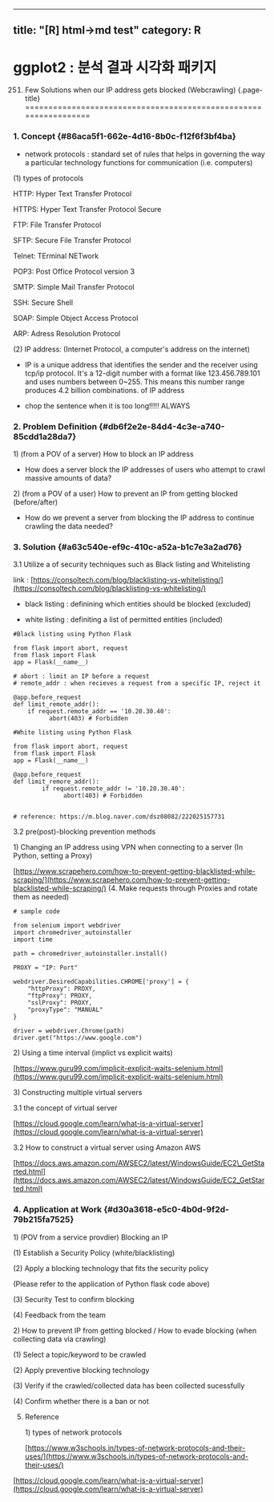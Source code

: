 
---
title: "[R] html->md test"
category: R
---

# ggplot2 : 분석 결과 시각화 패키지



251. Few Solutions when our IP address gets blocked (Webcrawling) {.page-title}
=================================================================

### 1. Concept {#86aca5f1-662e-4d16-8b0c-f12f6f3bf4ba}

-   network protocols : standard set of rules that helps in governing
    the way a particular technology functions for communication (i.e.
    computers)

​(1) types of protocols

HTTP: Hyper Text Transfer Protocol

HTTPS: Hyper Text Transfer Protocol Secure

FTP: File Transfer Protocol

SFTP: Secure File Transfer Protocol

Telnet: TErminal NETwork

POP3: Post Office Protocol version 3

SMTP: Simple Mail Transfer Protocol

SSH: Secure Shell

SOAP: Simple Object Access Protocol

ARP: Adress Resolution Protocol

​(2) IP address: (Internet Protocol, a computer's address on the
internet)

-   IP is a unique address that identifies the sender and the receiver
    using tcp/ip protocol. It's a 12-digit number with a format like
    123.456.789.101 and uses numbers between 0\~255. This means this
    number range produces 4.2 billion combinations. of IP address

-   chop the sentence when it is too long!!!!! ALWAYS

### 2. Problem Definition {#db6f2e2e-84d4-4c3e-a740-85cdd1a28da7}

​1) (from a POV of a server) How to block an IP address

-   How does a server block the IP addresses of users who attempt to
    crawl massive amounts of data?

​2) (from a POV of a user) How to prevent an IP from getting blocked
(before/after)

-   How do we prevent a server from blocking the IP address to continue
    crawling the data needed?

### 3. Solution {#a63c540e-ef9c-410c-a52a-b1c7e3a2ad76}

3.1 Utilize a of security techniques such as Black listing and
Whitelisting

link :
[https://consoltech.com/blog/blacklisting-vs-whitelisting/](https://consoltech.com/blog/blacklisting-vs-whitelisting/)

-   black listing : definining which entities should be blocked
    (excluded)

-   white listing : definiting a list of permitted entities (included)

``` {#eb20b2af-e0bf-4033-be76-360392cc6717 .code}
#Black listing using Python Flask 

from flask import abort, request 
from flask import Flask 
app = Flask(__name__) 

# abort : limit an IP before a request   
# remote_addr : when recieves a request from a specific IP, reject it  

@app.before_request 
def limit_remote_addr(): 
    if request.remote_addr == '10.20.30.40':
          abort(403) # Forbidden

#White listing using Python Flask 

from flask import abort, request 
from flask import Flask 
app = Flask(__name__) 

@app.before_request 
def limit_remore_addr():
        if request.remote_addr != '10.20.30.40': 
              abort(403) # Forbidden 


# reference: https://m.blog.naver.com/dsz08082/222025157731
```

3.2 pre(post)-blocking prevention methods

​1) Changing an IP address using VPN when connecting to a server (In
Python, setting a Proxy)

[https://www.scrapehero.com/how-to-prevent-getting-blacklisted-while-scraping/](https://www.scrapehero.com/how-to-prevent-getting-blacklisted-while-scraping/)
(4. Make requests through Proxies and rotate them as needed)

``` {#f7c8220b-ef68-42ef-b9a5-57e826b7a973 .code}
# sample code 

from selenium import webdriver
import chromedriver_autoinstaller
import time 

path = chromedriver_autoinstaller.install()

PROXY = "IP: Port"

webdriver.DesiredCapabilities.CHROME['proxy'] = {
    "httpProxy": PROXY,
    "ftpProxy": PROXY,
    "sslProxy": PROXY, 
    "proxyType": "MANUAL"    
}

driver = webdriver.Chrome(path)
driver.get("https://www.google.com")
```

​2) Using a time interval (implict vs explicit waits)

[https://www.guru99.com/implicit-explicit-waits-selenium.html](https://www.guru99.com/implicit-explicit-waits-selenium.html)

​3) Constructing multiple virtual servers

3.1 the concept of virtual server

[https://cloud.google.com/learn/what-is-a-virtual-server](https://cloud.google.com/learn/what-is-a-virtual-server)

3.2 How to construct a virtual server using Amazon AWS

[https://docs.aws.amazon.com/AWSEC2/latest/WindowsGuide/EC2\_GetStarted.html](https://docs.aws.amazon.com/AWSEC2/latest/WindowsGuide/EC2_GetStarted.html)

### 4. Application at Work {#d30a3618-e5c0-4b0d-9f2d-79b215fa7525}

​1) (POV from a service provdier) Blocking an IP

​(1) Establish a Security Policy (white/blacklisting)

​(2) Apply a blocking technology that fits the security policy

(Please refer to the application of Python flask code above)

​(3) Security Test to confirm blocking

​(4) Feedback from the team

​2) How to prevent IP from getting blocked / How to evade blocking (when
collecting data via crawling)

​(1) Select a topic/keyword to be crawled

​(2) Apply preventive blocking technology

​(3) Verify if the crawled/collected data has been collected sucessfully

​(4) Confirm whether there is a ban or not

5.  Reference

    ​1) types of network protocols

    [https://www.w3schools.in/types-of-network-protocols-and-their-uses/](https://www.w3schools.in/types-of-network-protocols-and-their-uses/)

[https://cloud.google.com/learn/what-is-a-virtual-server](https://cloud.google.com/learn/what-is-a-virtual-server)
